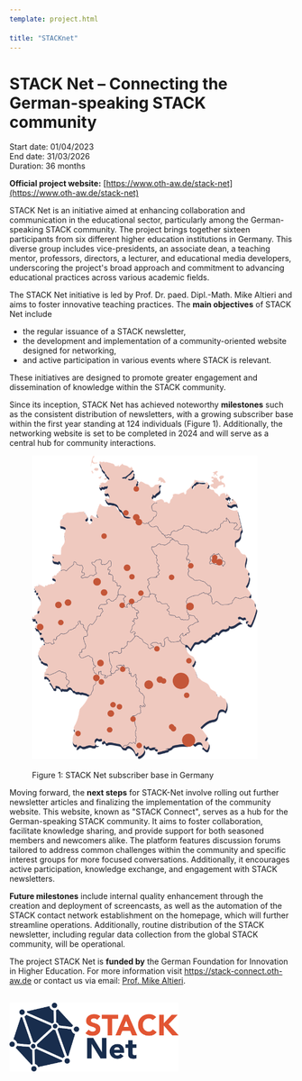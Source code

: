 ```yaml
---
template: project.html

title: "STACKnet"
---
```


# STACK Net – Connecting the German-speaking STACK community

<p class="figure-caption">
Start date: 01/04/2023<br>
End date: 31/03/2026<br>
Duration: 36 months
</p>

__Official project website:__ [https://www.oth-aw.de/stack-net](https://www.oth-aw.de/stack-net)


STACK Net is an initiative aimed at enhancing collaboration and communication in the educational sector, particularly among the German-speaking STACK community. The project brings together sixteen participants from six different higher education institutions in Germany. This diverse group includes vice-presidents, an associate dean, a teaching mentor, professors, directors, a lecturer, and educational media developers, underscoring the project's broad approach and commitment to advancing educational practices across various academic fields.

The STACK Net initiative is led by Prof. Dr. paed. Dipl.-Math. Mike Altieri and aims to foster innovative teaching practices. The **main objectives** of STACK Net include
- the regular issuance of a STACK newsletter,
- the development and implementation of a community-oriented website designed for networking,
- and active participation in various events where STACK is relevant.

These initiatives are designed to promote greater engagement and dissemination of knowledge within the STACK community.

Since its inception, STACK Net has achieved noteworthy **milestones** such as the consistent distribution of newsletters, with a growing subscriber base within the first year standing at 124 individuals (Figure 1). Additionally, the networking website is set to be completed in 2024 and will serve as a central hub for community interactions.

<figure>
    <img src="images/STACKNet_SubscriberBase.png"
         alt="Map of Germany with different sized circles indicating the STACK Net subscriber base"
         width="400">
    <figcaption><br>Figure 1: STACK Net subscriber base in Germany</figcaption>
</figure>

Moving forward, the **next steps** for STACK-Net involve rolling out further newsletter articles and finalizing the implementation of the community website. This website, known as "STACK Connect", serves as a hub for the German-speaking STACK community. It aims to foster collaboration, facilitate knowledge sharing, and provide support for both seasoned members and newcomers alike. The platform features discussion forums tailored to address common challenges within the community and specific interest groups for more focused conversations. Additionally, it encourages active participation, knowledge exchange, and engagement with STACK newsletters.

**Future milestones** include internal quality enhancement through the creation and deployment of screencasts, as well as the automation of the STACK contact network establishment on the homepage, which will further streamline operations. Additionally, routine distribution of the STACK newsletter, including regular data collection from the global STACK community, will be operational.

The project STACK Net is **funded by** the German Foundation for Innovation in Higher Education. For more information visit <https://stack-connect.oth-aw.de> or contact us via email: [Prof. Mike Altieri](mailto:m.altieri@oth-aw.de).

<br>

<img src="images/STACKNet-Logo.png" width="300" alt="STACK Net project logo">
